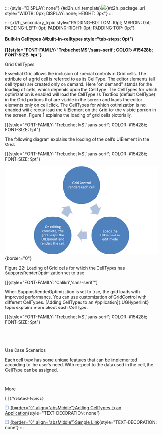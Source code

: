 ::: {style="DISPLAY: none"}
[](ms-xhelp:///?Id=d2h_url_template){#d2h_url_template}![](!package_url!){#d2h_package_url style="WIDTH: 0px; DISPLAY: none; HEIGHT: 0px"}
:::

::: {.d2h_secondary_topic style="PADDING-BOTTOM: 10pt; MARGIN: 0pt; PADDING-LEFT: 0pt; PADDING-RIGHT: 0pt; PADDING-TOP: 0pt"}
#### Built-In Celltypes {#built-in-celltypes style="tab-stops: 0pt"}

**[]{style="FONT-FAMILY: 'Trebuchet MS','sans-serif'; COLOR: #15428b; FONT-SIZE: 9pt"}** 

Grid CellTypes

Essential Grid allows the inclusion of special controls in Grid cells. The attribute of a grid cell is referred to as its CellType. The editor elements (all cell types) are created only on demand. Here "on demand" stands for the loading of cells, which depends upon the CellType. The CellTypes for which optimization is enabled will load the CellType as TextBox (default CellType) in the Grid portions that are visible in the screen and loads the editor elements only on cell click. The CellTypes for which optimization is not enabled will directly load the UIElement on the Grid for the visible portion in the screen. Figure 1 explains the loading of grid cells pictorially.

[]{style="FONT-FAMILY: 'Trebuchet MS','sans-serif'; COLOR: #15428b; FONT-SIZE: 9pt"} 

The following diagram explains the loading of the cell's UIElement in the Grid.

[]{style="FONT-FAMILY: 'Trebuchet MS','sans-serif'; COLOR: #15428b; FONT-SIZE: 9pt"} 

![](ImagesExt/image61_90.png){border="0"}

Figure 22: Loading of Grid cells for which the CellTypes has SupportsRenderOptimization set to true

[]{style="FONT-FAMILY: 'Calibri','sans-serif'"} 

When SupporsRenderOptimization is set to true, the grid loads with improved performance. You can use customization of GridControl with different CellTypes. [Adding CellTypes to an Application]{.UGHyperlink} topic explains more about each CellType.

[]{style="FONT-FAMILY: 'Trebuchet MS','sans-serif'; COLOR: #15428b; FONT-SIZE: 9pt"} 

 

 

Use Case Scenarios

Each cell type has some unique features that can be implemented according to the user's need. With respect to the data used in the cell, the CellType can be assigned.

 

More:

[ ]{#related-topics}

[![](button.gif){border="0" align="absMiddle"}Adding CellTypes to an Application](ms-xhelp:///?Id=f87b0f10-f48b-4019-88c8-833d2f9ea342){style="TEXT-DECORATION: none"}

[![](button.gif){border="0" align="absMiddle"}Sample Link](ms-xhelp:///?Id=a0be9652-dfe0-4f3f-a258-804858db4c48){style="TEXT-DECORATION: none"}
:::
